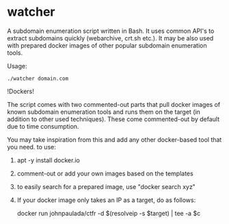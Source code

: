 # watcher
A subdomain enumeration script written in Bash. It uses common API's to extract subdomains quickly (webarchive, crt.sh etc.). It may be also used with prepared docker images of other popular subdomain enumeration tools.

Usage:
    
    ./watcher domain.com



!Dockers!

The script comes with two commented-out parts that pull docker images of known subdomain enumeration tools and runs them on the target (in addition to other used techniques). These come commented-out by default due to time consumption.

You may take inspiration from this and add any other docker-based tool that you need. to use:

1. apt -y install docker.io
2. comment-out or add your own images based on the templates
3. to easily search for a prepared image, use "docker search xyz"
4. If your docker image only takes an IP as a target, do as follows:

     docker run johnpaulada/ctfr -d $(resolveip -s $target) | tee -a $c
